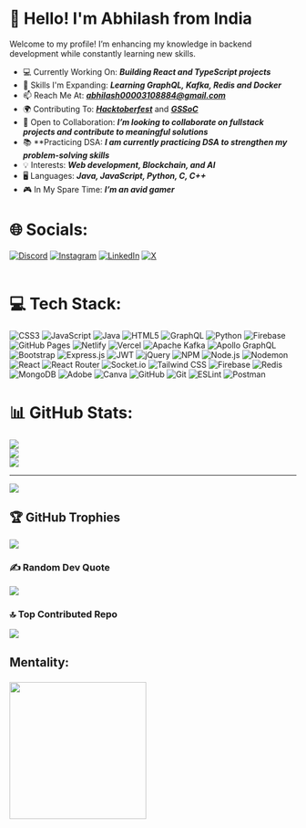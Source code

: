 # 👋 Hello! I'm Abhilash from India

Welcome to my profile! I’m enhancing my knowledge in backend development while constantly learning new skills.

- 💻 Currently Working On: ***Building React and TypeScript projects*** 
- 🌱 Skills I'm Expanding: ***Learning GraphQL, Kafka, Redis and Docker*** 
- 📫 Reach Me At: ***[abhilash00003108884@gmail.com](mailto:abhilash00003108884@gmail.com)***  
- 🌍 Contributing To: ***[Hacktoberfest](https://hacktoberfest.digitalocean.com/)*** and ***[GSSoC](https://gssoc.girlscript.tech/)***
- 🤝 Open to Collaboration: ***I’m looking to collaborate on fullstack projects and contribute to meaningful solutions***
- 📚 **Practicing DSA: ***I am currently practicing DSA to strengthen my problem-solving skills***
- 💡 Interests: ***Web development, Blockchain, and AI***
- 🖥️ Languages: ***Java, JavaScript, Python, C, C++***  
- 🎮 In My Spare Time: ***I’m an avid gamer***




# 🌐 Socials:
[![Discord](https://img.shields.io/badge/Discord-%237289DA.svg?style=for-the-badge&logo=discord&logoColor=white)](https://discord.gg/9b3BtKPu)
[![Instagram](https://img.shields.io/badge/Instagram-%23E4405F.svg?style=for-the-badge&logo=Instagram&logoColor=white)](https://instagram.com/me_nobody107)
[![LinkedIn](https://img.shields.io/badge/LinkedIn-%230077B5.svg?style=for-the-badge&logo=linkedin&logoColor=white)](https://linkedin.com/in/abhilash107)
[![X](https://img.shields.io/badge/X-black.svg?style=for-the-badge&logo=X&logoColor=white)](https://x.com/@AbhilashMi73503)
<br/><br>


# 💻 Tech Stack:
![CSS3](https://img.shields.io/badge/CSS3-%231572B6.svg?style=for-the-badge&logo=css3&logoColor=white)
![JavaScript](https://img.shields.io/badge/JavaScript-%23323330.svg?style=for-the-badge&logo=javascript&logoColor=%23F7DF1E)
![Java](https://img.shields.io/badge/Java-%23ED8B00.svg?style=for-the-badge&logo=openjdk&logoColor=white)
![HTML5](https://img.shields.io/badge/HTML5-%23E34F26.svg?style=for-the-badge&logo=html5&logoColor=white)
![GraphQL](https://img.shields.io/badge/GraphQL-E10098?style=for-the-badge&logo=graphql&logoColor=white)
![Python](https://img.shields.io/badge/Python-3670A0?style=for-the-badge&logo=python&logoColor=ffdd54)
![Firebase](https://img.shields.io/badge/Firebase-%23039BE5.svg?style=for-the-badge&logo=firebase)
![GitHub Pages](https://img.shields.io/badge/GitHub%20Pages-121013?style=for-the-badge&logo=github&logoColor=white)
![Netlify](https://img.shields.io/badge/Netlify-%23000000.svg?style=for-the-badge&logo=netlify&logoColor=#00C7B7)
![Vercel](https://img.shields.io/badge/Vercel-%23000000.svg?style=for-the-badge&logo=vercel&logoColor=white)
![Apache Kafka](https://img.shields.io/badge/Apache%20Kafka-000?style=for-the-badge&logo=apachekafka)
![Apollo GraphQL](https://img.shields.io/badge/Apollo%20GraphQL-311C87?style=for-the-badge&logo=apollo-graphql)
![Bootstrap](https://img.shields.io/badge/Bootstrap-%238511FA.svg?style=for-the-badge&logo=bootstrap&logoColor=white)
![Express.js](https://img.shields.io/badge/Express.js-%23404d59.svg?style=for-the-badge&logo=express&logoColor=%2361DAFB)
![JWT](https://img.shields.io/badge/JWT-black?style=for-the-badge&logo=JSON%20web%20tokens)
![jQuery](https://img.shields.io/badge/jQuery-%230769AD.svg?style=for-the-badge&logo=jquery&logoColor=white)
![NPM](https://img.shields.io/badge/NPM-%23CB3837.svg?style=for-the-badge&logo=npm&logoColor=white)
![Node.js](https://img.shields.io/badge/Node.js-6DA55F?style=for-the-badge&logo=node.js&logoColor=white)
![Nodemon](https://img.shields.io/badge/Nodemon-%23323330.svg?style=for-the-badge&logo=nodemon&logoColor=%BBDEAD)
![React](https://img.shields.io/badge/React-%2320232a.svg?style=for-the-badge&logo=react&logoColor=%2361DAFB)
![React Router](https://img.shields.io/badge/React%20Router-CA4245?style=for-the-badge&logo=react-router&logoColor=white)
![Socket.io](https://img.shields.io/badge/Socket.io-black?style=for-the-badge&logo=socket.io&badgeColor=010101)
![Tailwind CSS](https://img.shields.io/badge/Tailwind%20CSS-%2338B2AC.svg?style=for-the-badge&logo=tailwind-css&logoColor=white)
![Firebase](https://img.shields.io/badge/Firebase-a08021?style=for-the-badge&logo=firebase&logoColor=ffcd34)
![Redis](https://img.shields.io/badge/Redis-%23DD0031.svg?style=for-the-badge&logo=redis&logoColor=white)
![MongoDB](https://img.shields.io/badge/MongoDB-%234ea94b.svg?style=for-the-badge&logo=mongodb&logoColor=white)
![Adobe](https://img.shields.io/badge/Adobe-%23FF0000.svg?style=for-the-badge&logo=adobe&logoColor=white)
![Canva](https://img.shields.io/badge/Canva-%2300C4CC.svg?style=for-the-badge&logo=Canva&logoColor=white)
![GitHub](https://img.shields.io/badge/GitHub-%23121011.svg?style=for-the-badge&logo=github&logoColor=white)
![Git](https://img.shields.io/badge/Git-%23F05033.svg?style=for-the-badge&logo=git&logoColor=white)
![ESLint](https://img.shields.io/badge/ESLint-4B3263?style=for-the-badge&logo=eslint&logoColor=white)
![Postman](https://img.shields.io/badge/Postman-FF6C37?style=for-the-badge&logo=postman&logoColor=white)
<br/>

# 📊 GitHub Stats:
![](https://github-readme-stats.vercel.app/api?username=Abhilash107&theme=dark&hide_border=true&include_all_commits=true&count_private=true)<br/>
![](https://github-readme-streak-stats.herokuapp.com/?user=Abhilash107&theme=dark&hide_border=true)<br/>
![](https://github-readme-stats.vercel.app/api/top-langs/?username=Abhilash107&theme=dark&hide_border=true&include_all_commits=true&count_private=true&layout=compact)


---
[![](https://visitcount.itsvg.in/api?id=Abhilash107&icon=0&color=0)](https://visitcount.itsvg.in)

## 🏆 GitHub Trophies
![](https://github-profile-trophy.vercel.app/?username=Abhilash107&theme=radical&no-frame=true&no-bg=true&margin-w=4)

### ✍️ Random Dev Quote
![](https://quotes-github-readme.vercel.app/api?type=horizontal&theme=radical)
<br/>

### 🔝 Top Contributed Repo
![](https://github-contributor-stats.vercel.app/api?username=Abhilash107&limit=5&theme=dark&combine_all_yearly_contributions=true)

###

  <h2 align="left">Mentality:</h2>

###

<div > 
  <img height="240"  src="https://media0.giphy.com/media/v1.Y2lkPTc5MGI3NjExa2wzM3J3dmZqaHk3eDAxbWlqbTFnYTZ5NTltNzlrOXl4ZGduODhwbyZlcD12MV9naWZzX3NlYXJjaCZjdD1n/l0NwGpoOVLTAyUJSo/200.webp"  />
</div>  

###




###
